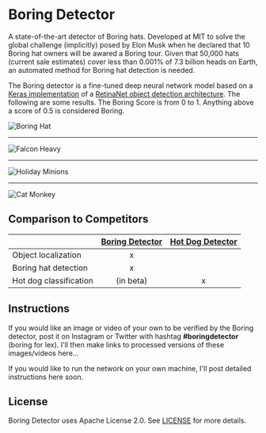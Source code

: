 # Boring Detector

A state-of-the-art detector of Boring hats. Developed at MIT to solve the global challenge (implicitly) posed by Elon
Musk when he declared that 10 Boring hat owners will be awared a Boring tour. Given that 50,000 hats (current sale
estimates) cover less than 0.001% of 7.3 billion heads on Earth, an automated method for Boring hat detection is needed.

The Boring detector is a fine-tuned deep neural network model based on a [Keras implementation][3] of a
[RetinaNet object detection architecture][4]. The following are some results. The Boring Score is from 0 to 1. Anything
above a score of 0.5 is considered Boring.

![Boring Hat](https://github.com/lexfridman/boring-detector/raw/master/showcase/boring-hat-fast-detected.gif)

---

![Falcon Heavy](https://github.com/lexfridman/boring-detector/raw/master/showcase/falcon-heavy-detected.gif)

---

![Holiday Minions](https://github.com/lexfridman/boring-detector/raw/master/showcase/holiday-minions-detected.gif)

---

![Cat Monkey](https://github.com/lexfridman/boring-detector/raw/master/showcase/cat-monkey-detected.gif)


## Comparison to Competitors

|                        |   [Boring Detector][1]  |  [Hot Dog Detector][2]  |
| ---------------------- |:-----------------------:|:-----------------------:|
| Object localization    |            x            |                         |
| Boring hat detection   |            x            |                         |
| Hot dog classification |        (in beta)        |            x            |

[1]: https://lex.mit.edu/boring
[2]: https://play.google.com/store/apps/details?id=com.seefoodtechnologies.nothotdog&hl=en
[3]: https://github.com/fizyr/keras-retinanet 
[4]: https://arxiv.org/abs/1708.02002

## Instructions

If you would like an image or video of your own to be verified by the Boring detector, post it on Instagram or Twitter with
hashtag __#boringdetector__ (boring for lex). I'll then make links to processed versions of these images/videos here...

If you would like to run the network on your own machine, I'll post detailed instructions here soon.

## License

Boring Detector uses Apache License 2.0. See
[LICENSE](https://github.com/lexfridman/boring-detector/blob/master/LICENSE) for more details.
